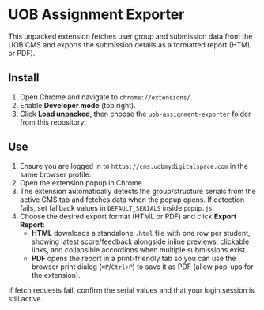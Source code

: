 # UOB Assignment Exporter

This unpacked extension fetches user group and submission data from the UOB CMS and exports the submission details as a formatted report (HTML or PDF).

## Install

1. Open Chrome and navigate to `chrome://extensions/`.
2. Enable **Developer mode** (top right).
3. Click **Load unpacked**, then choose the `uob-assignment-exporter` folder from this repository.

## Use

1. Ensure you are logged in to `https://cms.uobmydigitalspace.com` in the same browser profile.
2. Open the extension popup in Chrome.
3. The extension automatically detects the group/structure serials from the active CMS tab and fetches data when the popup opens. If detection fails, set fallback values in `DEFAULT_SERIALS` inside `popup.js`.
4. Choose the desired export format (HTML or PDF) and click **Export Report**:
   - **HTML** downloads a standalone `.html` file with one row per student, showing latest score/feedback alongside inline previews, clickable links, and collapsible accordions when multiple submissions exist.
   - **PDF** opens the report in a print-friendly tab so you can use the browser print dialog (`⌘P`/`Ctrl+P`) to save it as PDF (allow pop-ups for the extension).

If fetch requests fail, confirm the serial values and that your login session is still active.
